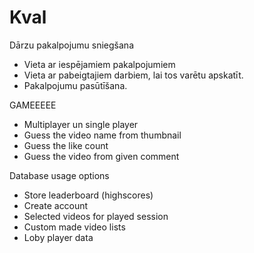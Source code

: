 # Kval

Dārzu pakalpojumu sniegšana

- Vieta ar iespējamiem pakalpojumiem
- Vieta ar pabeigtajiem darbiem, lai tos varētu apskatīt.
- Pakalpojumu pasūtīšana.






GAMEEEEE
- Multiplayer un single player
- Guess the video name from thumbnail
- Guess the like count
- Guess the video from given comment

Database usage options
- Store leaderboard (highscores)
- Create account
- Selected videos for played session
- Custom made video lists
- Loby player data
